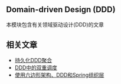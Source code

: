 ## Domain-driven Design (DDD)

本模块包含有关领域驱动设计(DDD)的文章

## 相关文章

+ [持久化DDD聚合](docs/持久化DDD聚合.md)
+ [DDD中的双重调度](docs/DDD中的双重调度.md)
+ [使用六边形架构、DDD和Spring组织层](docs/使用六边形架构-DDD和Spring组织层.md)